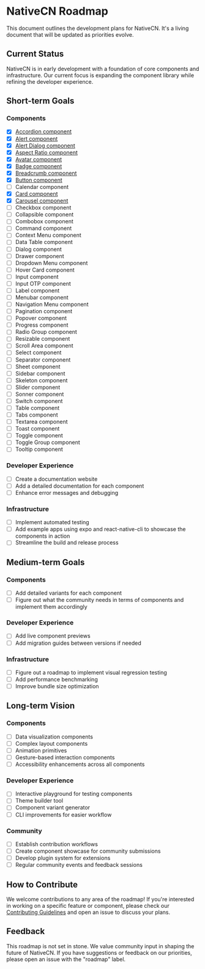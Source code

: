 # NativeCN Roadmap

This document outlines the development plans for NativeCN. It's a living document that will be updated as priorities evolve.

## Current Status

NativeCN is in early development with a foundation of core components and infrastructure. Our current focus is expanding the component library while refining the developer experience.

## Short-term Goals

### Components

- [x] [Accordion component](https://github.com/tailwiinder/nativecn/tree/main/packages/cli/templates/accordion)
- [x] [Alert component](https://github.com/tailwiinder/nativecn/tree/main/packages/cli/templates/alert)
- [x] [Alert Dialog component](https://github.com/tailwiinder/nativecn/tree/main/packages/cli/templates/alertdialog)
- [x] [Aspect Ratio component](https://github.com/tailwiinder/nativecn/tree/main/packages/cli/templates/aspectratio)
- [x] [Avatar component](https://github.com/tailwiinder/nativecn/tree/main/packages/cli/templates/avatar)
- [x] [Badge component](https://github.com/tailwiinder/nativecn/tree/main/packages/cli/templates/badge)
- [x] [Breadcrumb component](https://github.com/tailwiinder/nativecn/tree/main/packages/cli/templates/breadcrumb)
- [x] [Button component](https://github.com/tailwiinder/nativecn/tree/main/packages/cli/templates/button)
- [ ] Calendar component
- [x] [Card component](https://github.com/tailwiinder/nativecn/tree/main/packages/cli/templates/card)
- [x] [Carousel component](https://github.com/tailwiinder/nativecn/tree/main/packages/cli/templates/carousel)
- [ ] Checkbox component
- [ ] Collapsible component
- [ ] Combobox component
- [ ] Command component
- [ ] Context Menu component
- [ ] Data Table component
- [ ] Dialog component
- [ ] Drawer component
- [ ] Dropdown Menu component
- [ ] Hover Card component
- [ ] Input component
- [ ] Input OTP component
- [ ] Label component
- [ ] Menubar component
- [ ] Navigation Menu component
- [ ] Pagination component
- [ ] Popover component
- [ ] Progress component
- [ ] Radio Group component
- [ ] Resizable component
- [ ] Scroll Area component
- [ ] Select component
- [ ] Separator component
- [ ] Sheet component
- [ ] Sidebar component
- [ ] Skeleton component
- [ ] Slider component
- [ ] Sonner component
- [ ] Switch component
- [ ] Table component
- [ ] Tabs component
- [ ] Textarea component
- [ ] Toast component
- [ ] Toggle component
- [ ] Toggle Group component
- [ ] Tooltip component

### Developer Experience

- [ ] Create a documentation website
- [ ] Add a detailed documentation for each component
- [ ] Enhance error messages and debugging

### Infrastructure

- [ ] Implement automated testing
- [ ] Add example apps using expo and react-native-cli to showcase the components in action
- [ ] Streamline the build and release process

## Medium-term Goals

### Components

- [ ] Add detailed variants for each component
- [ ] Figure out what the community needs in terms of components and implement them accordingly

### Developer Experience

- [ ] Add live component previews
- [ ] Add migration guides between versions if needed

### Infrastructure

- [ ] Figure out a roadmap to implement visual regression testing
- [ ] Add performance benchmarking
- [ ] Improve bundle size optimization

## Long-term Vision

### Components

- [ ] Data visualization components
- [ ] Complex layout components
- [ ] Animation primitives
- [ ] Gesture-based interaction components
- [ ] Accessibility enhancements across all components

### Developer Experience

- [ ] Interactive playground for testing components
- [ ] Theme builder tool
- [ ] Component variant generator
- [ ] CLI improvements for easier workflow

### Community

- [ ] Establish contribution workflows
- [ ] Create component showcase for community submissions
- [ ] Develop plugin system for extensions
- [ ] Regular community events and feedback sessions

## How to Contribute

We welcome contributions to any area of the roadmap! If you're interested in working on a specific feature or component, please check our [Contributing Guidelines](CONTRIBUTING.md) and open an issue to discuss your plans.

## Feedback

This roadmap is not set in stone. We value community input in shaping the future of NativeCN. If you have suggestions or feedback on our priorities, please open an issue with the "roadmap" label.
